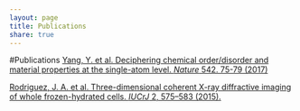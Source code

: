 ```yaml
---
layout: page
title: Publications
share: true
---
```


#Publications
[Yang, Y. et al. Deciphering chemical order/disorder and material properties at the single-atom level. *Nature* 542. 75-79 (2017)](http://www.nature.com/nature/journal/v542/n7639/abs/nature21042.html)

[Rodriguez, J. A. et al. Three-dimensional coherent X-ray diffractive imaging of whole frozen-hydrated cells. *IUCrJ* 2, 575–583 (2015).](https://www.ncbi.nlm.nih.gov/pmc/articles/PMC4547825/)
